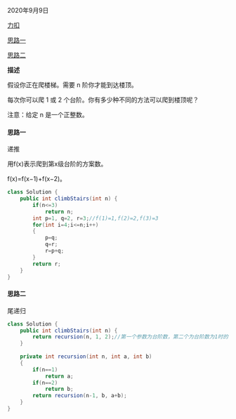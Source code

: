 2020年9月9日

[力扣](https://leetcode-cn.com/problems/climbing-stairs/submissions/)

[思路一](#思路一)

[思路二](#思路二)

**描述**

假设你正在爬楼梯。需要 n 阶你才能到达楼顶。

每次你可以爬 1 或 2 个台阶。你有多少种不同的方法可以爬到楼顶呢？

注意：给定 n 是一个正整数。

#### 思路一

递推

用f(x)表示爬到第x级台阶的方案数。

f(x)=f(x−1)+f(x−2)。

```java
class Solution {
    public int climbStairs(int n) {
        if(n<=3)
            return n;
        int p=1, q=2, r=3;//f(1)=1,f(2)=2,f(3)=3
        for(int i=4;i<=n;i++)
        {
            p=q;
            q=r;
            r=p+q;
        }
        return r;
    }
}
```

#### 思路二

尾递归

```java
class Solution {
    public int climbStairs(int n) {
        return recursion(n, 1, 2);//第一个参数为台阶数，第二个为台阶数为1时的值，此题为1，第三个是台阶数为2时的值，此题为2
    }
    
    private int recursion(int n, int a, int b)
    {
        if(n==1)
            return a;
        if(n==2)
            return b;
        return recursion(n-1, b, a+b);   
    }
}
```
